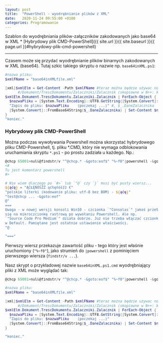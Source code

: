 ```yaml
---
layout: post
title:  "PowerShell - wyodrębnianie plików z XML"
date:   2020-11-24 09:55:00 +0100
categories: Programowanie
---
```


Szablon do wyodrębniania plików-załączników zakodowanych jako base64 w XML * [Hybrydowy plik CMD-PowerShell]({{ site.url }}{{ site.baseurl }}{{ page.url }}#hybrydowy-plik-cmd-powershell)

----


Czasem może się przydać wyodrębnianie plików binarnych zakodowanych w XML (base64). Tutaj szkic takiego skryptu o nazwie np. `base64inXML.ps1`:

````powershell
#nazwa pliku:
$xmlFName = "base64inXMLfile.xml"

[xml]$xmlElm = Get-Content -Path $xmlFName #teraz można będzie używac notacji kropkowej
      #/Dokument/TrescDokumentu/Zalaczniki/Zalacznik (skopiowne w N++: XML Tools / Current XML Path)
$xmlElm.Dokument.TrescDokumentu.Zalaczniki.Zalacznik | ForEach-Object {
  $nazwaPliku = [System.Text.Encoding]::UTF8.GetString([System.Convert]::FromBase64String( $_.nazwaPliku ))
  "Zapis do pliku: $nazwaPliku    (poczekaj ...)" #, $_.DaneZalacznika
  [System.Convert]::FromBase64String($_.DaneZalacznika) | Set-Content $nazwaPliku -Encoding Byte
}
"koniec."
````

### Hybrydowy plik CMD-PowerShell

Można podczas wywoływania Powershell można skorzystać hybrydowego pliku CMD-Powershell, tj. pliku *.CMD, który nie wymaga odblokowania uruchamiania skryptu `*.ps1` - po prostu zadziała u każdego. Np.: 

````powershell
@chcp 65001>nul&@findstr/v "^@chcp.* -&goto:eof$" "%~f0"|powershell -&goto:eof
<#
Tu jest komentarz powershell
#>

# Nie wiem dlaczego po `#>` lub `"@` czy `}` musi być pusty wiersz...
${ąćę} = "ĄĆŁĘŃÓŚŹŻ ąćłęńóśźż €" 
"polskie literki (kodowanie pliku: utf-8 bez BOM) - ${ąćę}" 
"test@chcp ... -&goto:eof"
@"
===
Uwaga - w nowej wersji konsoli Win10 - czcionka `"Consolas`" jakoś przełącza 
się na mikroczcionkę rastrową po wywołaniu Powershell. Ale np. 
`"Source Code Pro Medium`" działa dobrze. Już nie trzeba włączać czcionki 
w Default. Pamiętane jest ostatnie ustawienie właściwości.
"@

"==="
````

Pierwszy wiersz przekazuje zawartość pliku - tego który jest właśnie uruchomiony (`"%~f0"`), jako strumień do `|powershell` z pominięciem pierwszego wiersza (`findstr/v ...`). 

Nasz skrypt o przykładowej nazwie `base64inXML.ps1.cmd` wyodrębniający pliki z XML może wyglądać tak:

````powershell
@chcp 65001>nul&@findstr/v "^@chcp.* -&goto:eof$" "%~f0"|powershell -&goto:eof

#nazwa pliku:
$xmlFName = "base64inXMLfile.xml"
 
[xml]$xmlElm = Get-Content -Path $xmlFName #teraz można będzie używac notacji kropkowej
      #/Dokument/TrescDokumentu/Zalaczniki/Zalacznik (skopiowne w N++: XML Tools / Current XML Path)
$xmlElm.Dokument.TrescDokumentu.Zalaczniki.Zalacznik | ForEach-Object {
  $nazwaPliku = [System.Text.Encoding]::UTF8.GetString([System.Convert]::FromBase64String( $_.nazwaPliku ))
  "Zapis do pliku: $nazwaPliku    (poczekaj ...)"
  [System.Convert]::FromBase64String($_.DaneZalacznika) | Set-Content $nazwaPliku -Encoding Byte
}

"koniec."
````

<style> code {font-size: smaller;} </style>